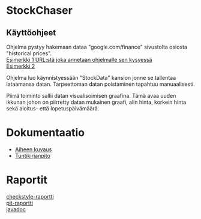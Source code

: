 # StockChaser
## Käyttöohjeet

Ohjelma pystyy hakemaan dataa "google.com/finance" sivustolta osiosta "historical prices".\
[Esimerkki 1 URL:stä joka annetaan ohjelmalle sen kysyessä](https://www.google.com/finance/historical?q=NASDAQ%3AAAPL&ei=H0jdWPnAB4TAswHvvIiwBw "Applen markkinadata")\
[Esimerkki 2](https://www.google.com/finance/historical?q=NASDAQ%3AMSFT&ei=P0fdWNnoGZSCswG-koWIDQ "Microsoftin markkinadata")


Ohjelma luo käynnistyessään "StockData" kansion jonne se tallentaa lataamansa datan. Tarpeettoman datan poistaminen tapahtuu manuaalisesti.

Piirrä toiminto sallii datan visualisoimisen graafina. Tämä avaa uuden ikkunan johon on piirretty datan mukainen graafi, alin hinta, korkein hinta sekä aloitus- että lopetuspäivämäärä.

# Dokumentaatio
- [Aiheen kuvaus](dokumentaatio/aiheenKuvausJaRakenne.md)
- [Tuntikirjanpito](dokumentaatio/Tuntikirjanpito.md)

# Raportit
[checkstyle-raportti](https://htmlpreview.github.io/?https://github.com/SPelto/StockChaser/blob/master/dokumentaatio/checkstyle/checkstyle.html)\
[pit-raportti](https://htmlpreview.github.io/?https://raw.githubusercontent.com/SPelto/StockChaser/master/dokumentaatio/pit/201705042238/chaser.logiikka/index.html)\
[javadoc](https://htmlpreview.github.io/?https://github.com/SPelto/StockChaser/blob/master/dokumentaatio/javadoc/apidocs/index.html)


